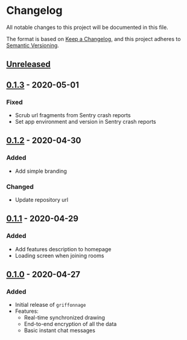 # Changelog
All notable changes to this project will be documented in this file.

The format is based on [Keep a Changelog](https://keepachangelog.com/en/1.0.0/),
and this project adheres to [Semantic Versioning](https://semver.org/spec/v2.0.0.html).

## [Unreleased]

## [0.1.3] - 2020-05-01
### Fixed
- Scrub url fragments from Sentry crash reports
- Set app environment and version in Sentry crash reports

## [0.1.2] - 2020-04-30
### Added
- Add simple branding

### Changed
- Update repository url

## [0.1.1] - 2020-04-29
### Added
- Add features description to homepage
- Loading screen when joining rooms

## [0.1.0] - 2020-04-27
### Added
- Initial release of `griffonnage`
- Features:
    * Real-time synchronized drawing
    * End-to-end encryption of all the data
    * Basic instant chat messages

[Unreleased]: https://github.com/griffonnage/griffonnage/compare/0.1.3...HEAD
[0.1.3]: https://github.com/griffonnage/griffonnage/compare/0.1.2...0.1.3
[0.1.2]: https://github.com/griffonnage/griffonnage/compare/0.1.1...0.1.2
[0.1.1]: https://github.com/griffonnage/griffonnage/compare/0.1.0...0.1.1
[0.1.0]: https://github.com/griffonnage/griffonnage/releases/tag/0.1.0